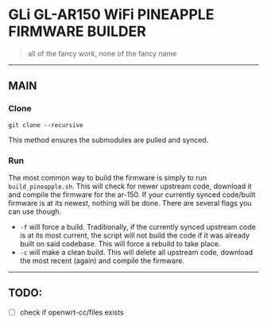 # GLi GL-AR150 WiFi PINEAPPLE FIRMWARE BUILDER

> all of the fancy work, none of the fancy name

---

## MAIN

### Clone

```
git clone --recursive
```
This method ensures the submodules are pulled and synced.

### Run

The most common way to build the firmware is simply to run `build_pineapple.sh`. This will check for newer upstream code, download it and compile the firmware for the ar-150. If your currently synced code/built firmware is at its newest, nothing will be done. 
There are several flags you can use though. 
- `-f` will force a build. Traditionally, if the currently synced upstream code is at its most current, the script will not build the code if it was already built on said codebase. This will force a rebuild to take place. 
- `-c` will make a clean build. This will delete all upstream code, download the most recent (again) and compile the firmware. 

---

## TODO:

- [ ] check if openwrt-cc/files exists
